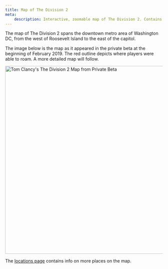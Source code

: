 ```yaml
---
title: Map of The Division 2
meta:
    description: Interactive, zoomable map of The Division 2. Contains all information and all locations.
---
```


The map of The Division 2 spans the downtown metro area of Washington DC, from the west of Roosevelt Island to the east of the capitol.

The image below is the map as it appeared in the private beta at the beginning of February 2019. The red outline depicts where players were able to roam. A more detailed map will follow.

<img src="/images/map-private-beta.jpg" alt="Tom Clancy's The Division 2 Map from Private Beta" width="600">

The [locations page](/locations.html) contains info on more places on the map.